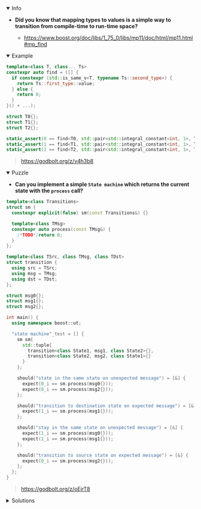 <details open><summary>Info</summary><p>

* **Did you know that mapping types to values is a simple way to transition from compile-time to run-time space?**

  * https://www.boost.org/doc/libs/1_75_0/libs/mp11/doc/html/mp11.html#mp_find

</p></details><details open><summary>Example</summary><p>

```cpp
template<class T, class... Ts>
constexpr auto find = ([] {
  if constexpr (std::is_same_v<T, typename Ts::second_type>) {
    return Ts::first_type::value;
  } else {
    return 0;
  }
}() + ...);

struct T0{};
struct T1{};
struct T2{};

static_assert(0 == find<T0, std::pair<std::integral_constant<int, 1>, T1>, std::pair<std::integral_constant<int, 2>, T2>>);
static_assert(1 == find<T1, std::pair<std::integral_constant<int, 1>, T1>, std::pair<std::integral_constant<int, 2>, T2>>);
static_assert(2 == find<T2, std::pair<std::integral_constant<int, 1>, T1>, std::pair<std::integral_constant<int, 2>, T2>>);
```

> https://godbolt.org/z/v4h3b8

</p></details><details open><summary>Puzzle</summary><p>

* **Can you implement a simple `State machine` which returns the current state with the `process` call?**

```cpp
template<class Transitions>
struct sm {
  constexpr explicit(false) sm(const Transitions&) {}

  template<class TMsg>
  constexpr auto process(const TMsg&) {
    /*TODO*/return 0;
  }
};

template<class TSrc, class TMsg, class TDst>
struct transition {
  using src = TSrc;
  using msg = TMsg;
  using dst = TDst;
};

struct msg0{};
struct msg1{};
struct msg2{};

int main() {
  using namespace boost::ut;

  "state machine"_test = [] {
    sm sm{
      std::tuple{
        transition<class State1, msg1, class State2>{},
        transition<class State2, msg2, class State1>{}
      }
    };

    should("state in the same state on unexpected message") = [&] {
      expect(0_i == sm.process(msg0{}));
      expect(0_i == sm.process(msg2{}));
    };

    should("transition to destination state on expected message") = [&] {
      expect(1_i == sm.process(msg1{}));
    };

    should("stay in the same state on unexpected message") = [&] {
      expect(1_i == sm.process(msg0{}));
      expect(1_i == sm.process(msg1{}));
    };

    should("transition to source state on expected message") = [&] {
      expect(0_i == sm.process(msg2{}));
    };
  };
}
```

> https://godbolt.org/z/oEjrT8

</p></details><details><summary>Solutions</summary><p>
